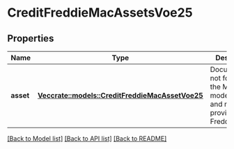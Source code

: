 # CreditFreddieMacAssetsVoe25

## Properties

Name | Type | Description | Notes
------------ | ------------- | ------------- | -------------
**asset** | [**Vec<crate::models::CreditFreddieMacAssetVoe25>**](CreditFreddieMacAsset_VOE_2_5.md) | Documentation not found in the MISMO model viewer and not provided by Freddie Mac. | 

[[Back to Model list]](../README.md#documentation-for-models) [[Back to API list]](../README.md#documentation-for-api-endpoints) [[Back to README]](../README.md)


